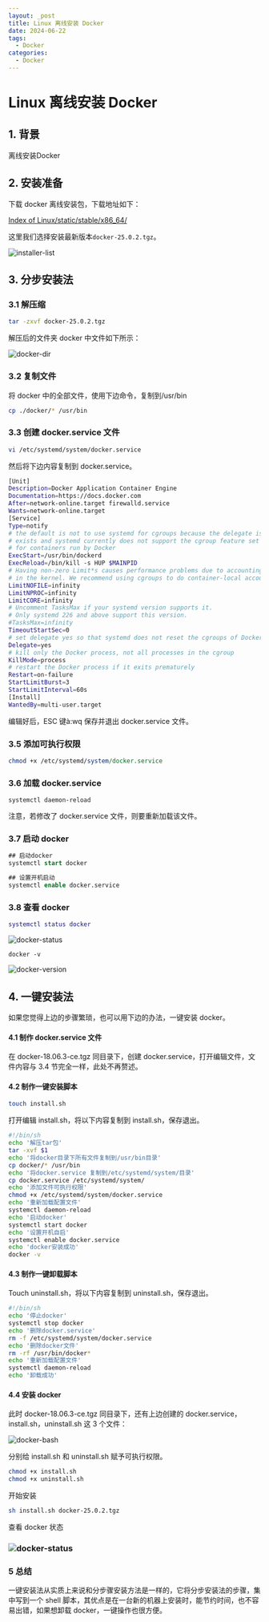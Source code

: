 ```yaml
---
layout: _post
title: Linux 离线安装 Docker
date: 2024-06-22
tags: 
  - Docker
categories: 
  - Docker
---
```


# Linux 离线安装 Docker

## 1. 背景

离线安装Docker

## 2. 安装准备

下载 docker 离线安装包，下载地址如下：

[Index of Linux/static/stable/x86_64/](https://download.docker.com/linux/static/stable/x86_64/)

这里我们选择安装最新版本`docker-25.0.2.tgz`。

![installer-list](installer-list.jpg)

## 3. 分步安装法

### 3.1 解压缩

```bash
tar -zxvf docker-25.0.2.tgz
```

解压后的文件夹 docker 中文件如下所示：

![docker-dir](docker-dir.jpg)

### 3.2 复制文件

将 docker 中的全部文件，使用下边命令，复制到/usr/bin

```bash
cp ./docker/* /usr/bin
```

### 3.3 创建 docker.service 文件

```bash
vi /etc/systemd/system/docker.service
```

然后将下边内容复制到 docker.service。

```bash
[Unit]
Description=Docker Application Container Engine
Documentation=https://docs.docker.com
After=network-online.target firewalld.service
Wants=network-online.target
[Service]
Type=notify
# the default is not to use systemd for cgroups because the delegate issues still
# exists and systemd currently does not support the cgroup feature set required
# for containers run by Docker
ExecStart=/usr/bin/dockerd
ExecReload=/bin/kill -s HUP $MAINPID
# Having non-zero Limit*s causes performance problems due to accounting overhead
# in the kernel. We recommend using cgroups to do container-local accounting.
LimitNOFILE=infinity
LimitNPROC=infinity
LimitCORE=infinity
# Uncomment TasksMax if your systemd version supports it.
# Only systemd 226 and above support this version.
#TasksMax=infinity
TimeoutStartSec=0
# set delegate yes so that systemd does not reset the cgroups of Docker containers
Delegate=yes
# kill only the Docker process, not all processes in the cgroup
KillMode=process
# restart the Docker process if it exits prematurely
Restart=on-failure
StartLimitBurst=3
StartLimitInterval=60s
[Install]
WantedBy=multi-user.target
```

 编辑好后，ESC 键à:wq 保存并退出 docker.service 文件。

### 3.5 添加可执行权限

```perl
chmod +x /etc/systemd/system/docker.service
```

### 3.6 加载 docker.service

```undefined
systemctl daemon-reload
```

注意，若修改了 docker.service 文件，则要重新加载该文件。

### 3.7 启动 docker

```sql
## 启动docker
systemctl start docker

## 设置开机启动
systemctl enable docker.service
```

### 3.8 查看 docker

```lua
systemctl status docker
```

![docker-status](docker-status.jpg)

```undefined
docker -v
```

 ![docker-version](docker-version.jpg)

## 4. 一键安装法

如果您觉得上边的步骤繁琐，也可以用下边的办法，一键安装 docker。

#### 4.1 制作 docker.service 文件

在 docker-18.06.3-ce.tgz 同目录下，创建 docker.service，打开编辑文件，文件内容与 3.4 节完全一样，此处不再赘述。

#### 4.2 制作一键安装脚本

```bash
touch install.sh
```

打开编辑 install.sh，将以下内容复制到 install.sh，保存退出。

```bash
#!/bin/sh
echo '解压tar包'
tar -xvf $1
echo '将docker目录下所有文件复制到/usr/bin目录'
cp docker/* /usr/bin
echo '将docker.service 复制到/etc/systemd/system/目录'
cp docker.service /etc/systemd/system/
echo '添加文件可执行权限'
chmod +x /etc/systemd/system/docker.service
echo '重新加载配置文件'
systemctl daemon-reload
echo '启动docker'
systemctl start docker
echo '设置开机自启'
systemctl enable docker.service
echo 'docker安装成功'
docker -v
```

#### 4.3 制作一键卸载脚本

Touch uninstall.sh，将以下内容复制到 uninstall.sh，保存退出。

```bash
#!/bin/sh
echo '停止docker'
systemctl stop docker
echo '删除docker.service'
rm -f /etc/systemd/system/docker.service
echo '删除docker文件'
rm -rf /usr/bin/docker*
echo '重新加载配置文件'
systemctl daemon-reload
echo '卸载成功'
```

#### 4.4 安装 docker

此时 docker-18.06.3-ce.tgz 同目录下，还有上边创建的 docker.service，install.sh，uninstall.sh 这 3 个文件：

![docker-bash](docker-bash.jpg)

分别给 install.sh 和 uninstall.sh 赋予可执行权限。

```perl
chmod +x install.sh
chmod +x uninstall.sh
```

 开始安装

```bash
sh install.sh docker-25.0.2.tgz
```

查看 docker 状态

### ![docker-status](docker-status.jpg)

### 5 总结

一键安装法从实质上来说和分步骤安装方法是一样的，它将分步安装法的步骤，集中写到一个 shell 脚本，其优点是在一台新的机器上安装时，能节约时间，也不容易出错，如果想卸载 docker，一键操作也很方便。

